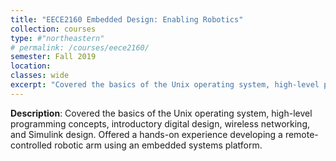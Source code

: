 ```yaml
---
title: "EECE2160 Embedded Design: Enabling Robotics"
collection: courses
type: #"northeastern"
# permalink: /courses/eece2160/ 
semester: Fall 2019
location: 
classes: wide
excerpt: "Covered the basics of the Unix operating system, high-level programming concepts, introductory digital design, wireless networking, and Simulink design."
---
```


**Description**: Covered the basics of the Unix operating system, high-level programming concepts, introductory digital design, wireless networking, and Simulink design. Offered a hands-on experience developing a remote-controlled robotic arm using an embedded systems platform.